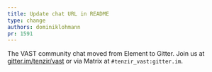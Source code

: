 ```yaml
---
title: Update chat URL in README
type: change
authors: dominiklohmann
pr: 1591
---
```


The VAST community chat moved from Element to Gitter. Join us at
[gitter.im/tenzir/vast](https://gitter.im/tenzir/vast) or via Matrix at
`#tenzir_vast:gitter.im`.
